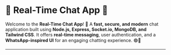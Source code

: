 
# 💬 Real-Time Chat App 🚀

Welcome to the **Real-Time Chat App**! 🎉 
A **fast, secure, and modern** chat application built using **Node.js, Express, Socket.io, MongoDB, and Tailwind CSS**. It offers **real-time messaging**, user authentication, and a **WhatsApp-inspired UI** for an engaging chatting experience. 🟢💬

---
